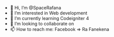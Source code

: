 - 👋 Hi, I’m @SpaceRafana
- 👀 I’m interested in Web development
- 🌱 I’m currently learning Codeigniter 4
- 💞️ I’m looking to collaborate on 
- 📫 How to reach me: Facebook => Ra Fanekena

<!---
SpaceRafana/SpaceRafana is a ✨ special ✨ repository because its `README.md` (this file) appears on your GitHub profile.
You can click the Preview link to take a look at your changes.
--->
